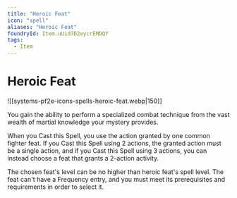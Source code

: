```yaml
---
title: "Heroic Feat"
icon: "spell"
aliases: "Heroic Feat"
foundryId: Item.uUid7D2eycrEMDQY
tags:
  - Item
---
```


# Heroic Feat
![[systems-pf2e-icons-spells-heroic-feat.webp|150]]

You gain the ability to perform a specialized combat technique from the vast wealth of martial knowledge your mystery provides.

When you Cast this Spell, you use the action granted by one common fighter feat. If you Cast this Spell using 2 actions, the granted action must be a single action, and if you Cast this Spell using 3 actions, you can instead choose a feat that grants a 2-action activity.

The chosen feat's level can be no higher than heroic feat's spell level. The feat can't have a Frequency entry, and you must meet its prerequisites and requirements in order to select it.
